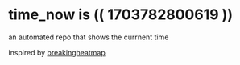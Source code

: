 # time_now is (( 1703782800619 ))

an automated repo that shows the currnent time

inspired by [breakingheatmap](https://github.com/breakingheatmap/breakingheatmap)